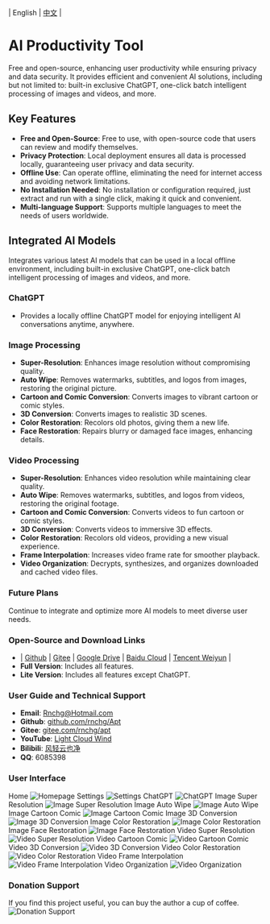 | English | [中文](README.zh-CN.md) |

# AI Productivity Tool
Free and open-source, enhancing user productivity while ensuring privacy and data security. It provides efficient and convenient AI solutions, including but not limited to: built-in exclusive ChatGPT, one-click batch intelligent processing of images and videos, and more.

## Key Features
- **Free and Open-Source**: Free to use, with open-source code that users can review and modify themselves.
- **Privacy Protection**: Local deployment ensures all data is processed locally, guaranteeing user privacy and data security.
- **Offline Use**: Can operate offline, eliminating the need for internet access and avoiding network limitations.
- **No Installation Needed**: No installation or configuration required, just extract and run with a single click, making it quick and convenient.
- **Multi-language Support**: Supports multiple languages to meet the needs of users worldwide.

## Integrated AI Models
Integrates various latest AI models that can be used in a local offline environment, including built-in exclusive ChatGPT, one-click batch intelligent processing of images and videos, and more.

### ChatGPT
- Provides a locally offline ChatGPT model for enjoying intelligent AI conversations anytime, anywhere.

### Image Processing
- **Super-Resolution**: Enhances image resolution without compromising quality.
- **Auto Wipe**: Removes watermarks, subtitles, and logos from images, restoring the original picture.
- **Cartoon and Comic Conversion**: Converts images to vibrant cartoon or comic styles.
- **3D Conversion**: Converts images to realistic 3D scenes.
- **Color Restoration**: Recolors old photos, giving them a new life.
- **Face Restoration**: Repairs blurry or damaged face images, enhancing details.

### Video Processing
- **Super-Resolution**: Enhances video resolution while maintaining clear quality.
- **Auto Wipe**: Removes watermarks, subtitles, and logos from videos, restoring the original footage.
- **Cartoon and Comic Conversion**: Converts videos to fun cartoon or comic styles.
- **3D Conversion**: Converts videos to immersive 3D effects.
- **Color Restoration**: Recolors old videos, providing a new visual experience.
- **Frame Interpolation**: Increases video frame rate for smoother playback.
- **Video Organization**: Decrypts, synthesizes, and organizes downloaded and cached video files.

### Future Plans
Continue to integrate and optimize more AI models to meet diverse user needs.

### Open-Source and Download Links
- | [Github](https://github.com/rnchg/Apt/releases/latest) | [Gitee](https://gitee.com/rnchg/apt/releases/latest) | [Google Drive](https://drive.google.com/drive/folders/1o-SxxA2oAKjQkh-X83TN_zHjHIvOBe0V?usp=sharing) | [Baidu Cloud](https://pan.baidu.com/s/1I_DwtX15492z6B6ZHDhJ-Q?pwd=1234) | [Tencent Weiyun](https://share.weiyun.com/vGiBjW8d) |
- **Full Version**: Includes all features.
- **Lite Version**: Includes all features except ChatGPT.

### User Guide and Technical Support
- **Email**: [Rnchg@Hotmail.com](mailto:Rnchg@Hotmail.com)
- **Github**: [github.com/rnchg/Apt](https://github.com/rnchg/Apt)
- **Gitee**: [gitee.com/rnchg/apt](https://gitee.com/rnchg/apt)
- **YouTube**: [Light Cloud Wind](https://www.youtube.com/channel/UC1kFNUUyXzN2TJ2L1oS0amg)
- **Bilibili**: [风轻云也净](https://space.bilibili.com/478375442)
- **QQ**: 6085398

### User Interface
Home
![Homepage](.Assets/en-US/Pages/App/DashboardPage.PNG)
Settings
![Settings](.Assets/en-US/Pages/App/SettingsPage.PNG)
ChatGPT
![ChatGPT](.Assets/en-US/Pages/Chat/Gpt/IndexPage.PNG)
Image Super Resolution
![Image Super Resolution](.Assets/en-US/Pages/Image/SuperResolution/IndexPage.PNG)
Image Auto Wipe
![Image Auto Wipe](.Assets/en-US/Pages/Image/AutoWipe/IndexPage.PNG)
Image Cartoon Comic
![Image Cartoon Comic](.Assets/en-US/Pages/Image/CartoonComic/IndexPage.PNG)
Image 3D Conversion
![Image 3D Conversion](.Assets/en-US/Pages/Image/Convert3d/IndexPage.PNG)
Image Color Restoration
![Image Color Restoration](.Assets/en-US/Pages/Image/ColorRestoration/IndexPage.PNG)
Image Face Restoration
![Image Face Restoration](.Assets/en-US/Pages/Image/FaceRestoration/IndexPage.PNG)
Video Super Resolution
![Video Super Resolution](.Assets/en-US/Pages/Video/SuperResolution/IndexPage.PNG)
Video Cartoon Comic
![Video Cartoon Comic](.Assets/en-US/Pages/Video/CartoonComic/IndexPage.PNG)
Video 3D Conversion
![Video 3D Conversion](.Assets/en-US/Pages/Video/Convert3d/IndexPage.PNG)
Video Color Restoration
![Video Color Restoration](.Assets/en-US/Pages/Video/ColorRestoration/IndexPage.PNG)
Video Frame Interpolation
![Video Frame Interpolation](.Assets/en-US/Pages/Video/FrameInterpolation/IndexPage.PNG)
Video Organization
![Video Organization](.Assets/en-US/Pages/Video/Organization/IndexPage.PNG)

### Donation Support
If you find this project useful, you can buy the author a cup of coffee.
![Donation Support](.Assets/Pay.png)